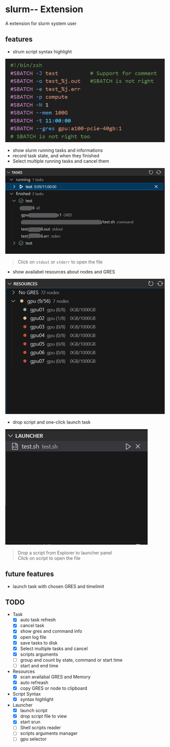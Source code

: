 # slurm-- Extension

A extension for slurm system user

## features

- slrum script syntax highlight

![highlight](assets/pics/highlight.png)

- show slurm running tasks and informations
- record task state, and when they finished
- Select multiple running tasks and cancel them

![task](assets/pics/task.png)

> Click on `stdout` or `stderr` to open the file

- show availabel resources about nodes and GRES

![resource](assets/pics/resource.png)

- drop script and one-click launch task

![launcher](assets/pics/launcher.png)

> Drop a script from Explorer to launcher panel  
> Click on script to open the file

## future features

- launch task with chosen GRES and timelimit

## TODO

- Task
  - [X] auto task refresh
  - [X] cancel task
  - [X] show gres and command info
  - [X] open log file
  - [X] save tasks to disk
  - [X] Select multiple tasks and cancel
  - [X] scripts arguments
  - [ ] group and count by state, command or start time
  - [ ] start and end time
- Resources
  - [X] scan availabal GRES and Memory
  - [X] auto refreash
  - [X] copy GRES or node to clipboard
- Script Syntax
  - [X] syntax highlight
- Launcher
  - [X] launch script
  - [X] drop script file to view
  - [X] start srun
  - [ ] Shell scripts reader
  - [ ] scripts arguments manager
  - [ ] gpu selector
